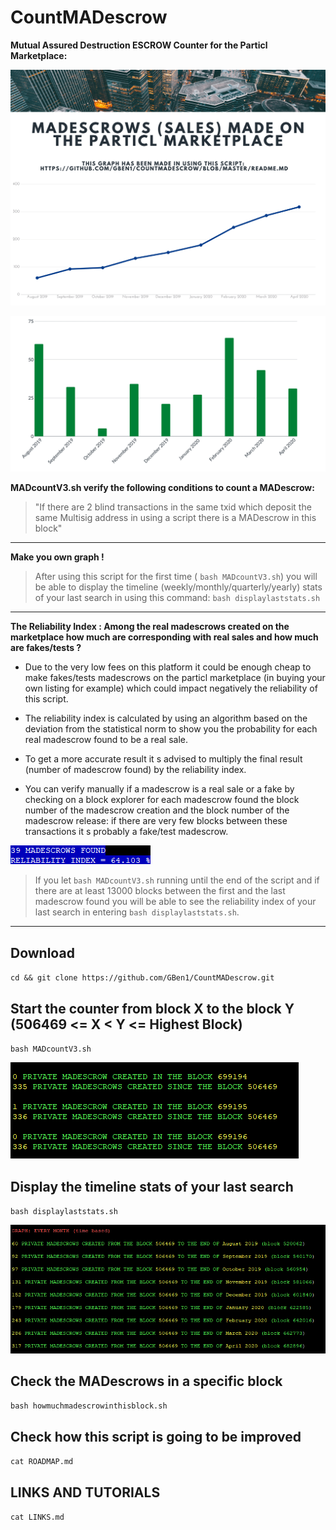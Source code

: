 # CountMADescrow

**Mutual Assured Destruction ESCROW Counter for the Particl Marketplace:**

![Screenshot](/IMG/mad11.png)

![Screenshot](/IMG/mad2-2.png)


**MADcountV3.sh verify the following conditions to count a MADescrow:**

>"If there are 2 blind transactions in the same txid which deposit the same Multisig address in using a script there is a MADescrow in this block"

***

**Make you own graph !**

>After using this script for the first time ( `bash MADcountV3.sh`) you will be able to display the timeline (weekly/monthly/quarterly/yearly) stats of your last search in using this command: `bash displaylaststats.sh`

***

**The Reliability Index : Among the real madescrows created on the marketplace how much are corresponding with real sales and how much are fakes/tests ?**

 - Due to the very low fees on this platform it could be enough cheap to make fakes/tests madescrows on the particl marketplace (in buying your own listing for example) which could impact negatively the reliability of this script. 
 
 - The reliability index is calculated by using an algorithm based on the deviation from the statistical norm to show you the probability for each real madescrow found to be a real sale.

- To get a more accurate result it s advised to multiply the final result (number of madescrow found) by the reliability index.

- You can verify manually if a madescrow is a real sale or a fake by checking on a block explorer for each madescrow found the block number of the madescrow creation and the block number of the madescrow release: if there are very few blocks between these transactions it s probably a fake/test madescrow.

![Screenshot](/IMG/reliability.png)

>If you let `bash MADcountV3.sh` running until the end of the script and if there are at least 13000 blocks between the first and the last madescrow found you will be able to see the reliability index of your last search in entering `bash displaylaststats.sh`. 

***

## Download

`cd && git clone https://github.com/GBen1/CountMADescrow.git`

## Start the counter from block X to the block Y  (506469 <= X < Y <= Highest Block)

`bash MADcountV3.sh`

![Screenshot](/IMG/madcount.png)

## Display the timeline stats of your last search 

`bash displaylaststats.sh`

![Screenshot](/IMG/timebasedstats.png)

## Check the MADescrows in a specific block

 `bash howmuchmadescrowinthisblock.sh`
 
 ## Check how this script is going to be improved
 
  `cat ROADMAP.md`
 
 ## LINKS AND TUTORIALS

`cat LINKS.md`
